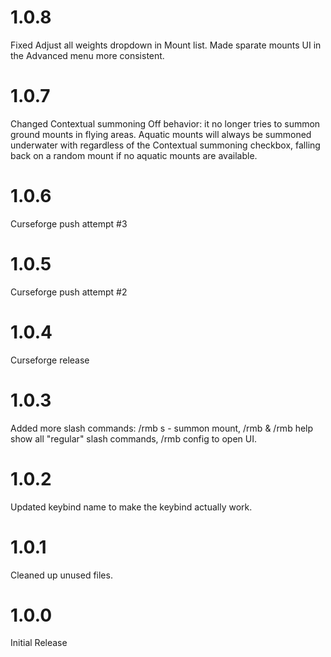 # 1.0.8
Fixed Adjust all weights dropdown in Mount list.
Made sparate mounts UI in the Advanced menu more consistent.

# 1.0.7
Changed Contextual summoning Off behavior: it no longer tries to summon ground mounts in flying areas.
Aquatic mounts will always be summoned underwater with regardless of the Contextual summoning checkbox, falling back on a random mount if no aquatic mounts are available.

# 1.0.6
Curseforge push attempt #3

# 1.0.5
Curseforge push attempt #2

# 1.0.4
Curseforge release

# 1.0.3
Added more slash commands: /rmb s - summon mount, /rmb & /rmb help show all "regular" slash commands, /rmb config to open UI.

# 1.0.2
Updated keybind name to make the keybind actually work.

# 1.0.1
Cleaned up unused files.

# 1.0.0
Initial Release